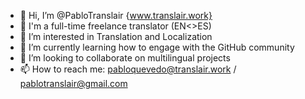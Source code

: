 - 👋 Hi, I’m @PabloTranslair {www.translair.work}
- 💼 I'm a full-time freelance translator (EN<>ES)
- 👀 I’m interested in Translation and Localization
- 🌱 I’m currently learning how to engage with the GitHub community
- 💞️ I’m looking to collaborate on multilingual projects
- 📫 How to reach me: pabloquevedo@translair.work / pablotranslair@gmail.com

<!---
PabloTranslair/PabloTranslair is a ✨ special ✨ repository because its `README.md` (this file) appears on your GitHub profile.
You can click the Preview link to take a look at your changes.
--->
